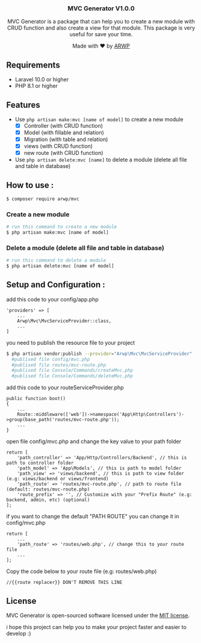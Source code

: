 <h3 style="text-align: center"> MVC Generator V1.0.0 </h3>
<p style="text-align: center">
MVC Generator is a package that can help you to create a new module with CRUD function and also create a view for that module. This package is very useful for save your time.
</p>
<p style="text-align: center">
Made with ❤️ by <a href="https://github.com/arwahyu01" title="Ar. Wahyu Pradana">ARWP</a>
</p>

## Requirements

- Laravel 10.0 or higher
- PHP 8.1 or higher

## Features
- Use `php artisan make:mvc [name of model]` to create a new module
  - [x] Controller (with CRUD function)
  - [x] Model (with fillable and relation)
  - [x] Migration (with table and relation)
  - [x] views (with CRUD function)
  - [x] new route (with CRUD function)
- Use `php artisan delete:mvc [name]` to delete a module (delete all file and table in database)

## How to use :
```bash
$ composer require arwp/mvc
```
### Create a new module
```bash
# run this command to create a new module
$ php artisan make:mvc [name of model]
```
### Delete a module (delete all file and table in database)
```bash
# run this command to delete a module
$ php artisan delete:mvc [name of model]
```
## Setup and Configuration :
add this code to your config/app.php
```
'providers' => [
    ...
    Arwp\Mvc\MvcServiceProvider::class,
    ...
]
```
you need to publish the resource file to your project
```bash
$ php artisan vendor:publish --provider="Arwp\Mvc\MvcServiceProvider"
  #publised file config/mvc.php
  #publised file routes/mvc-route.php
  #publised file Console/Commands/createMvc.php
  #publised file Console/Commands/deleteMvc.php
````
add this code to your routeServiceProvider.php
```
public function boot()
{
    ...
    Route::middleware(['web'])->namespace('App\Http\Controllers')->group(base_path('routes/mvc-route.php'));
    ...
}
```

open file config/mvc.php and change the key value to your path folder
```
return [
    'path_controller' => 'App/Http/Controllers/Backend', // this is path to controller folder
    'path_model' => 'App\Models', // this is path to model folder
    'path_view' => 'views/backend', // this is path to view folder (e.g: views/backend or views/frontend)
    'path_route' => 'routes/mvc-route.php', // path to route file (default: routes/mvc-route.php)
    'route_prefix' => '', // Customize with your "Prefix Route" (e.g: backend, admin, etc) (optional)
];
```
if you want to change the default "PATH ROUTE" you can change it in config/mvc.php
```
return [
    ...
    'path_route' => 'routes/web.php', // change this to your route file
    ...
];
```
Copy the code below to your route file (e.g: routes/web.php)
```
//{{route replacer}} DON'T REMOVE THIS LINE
```

## License
MVC Generator is open-sourced software licensed under the [MIT license](https://opensource.org/licenses/MIT).

i hope this project can help you to make your project faster and easier to develop :)
